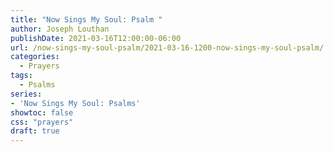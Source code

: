 ```yaml
---
title: "Now Sings My Soul: Psalm "
author: Joseph Louthan
publishDate: 2021-03-16T12:00:00-06:00
url: /now-sings-my-soul-psalm/2021-03-16-1200-now-sings-my-soul-psalm/
categories:
  - Prayers
tags:
  - Psalms
series:
- 'Now Sings My Soul: Psalms'
showtoc: false
css: "prayers"
draft: true
---
```

<div style="font-variant: small-caps;">

</div>

```text
```